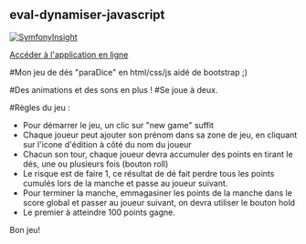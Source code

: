 ## eval-dynamiser-javascript

[![SymfonyInsight](https://insight.symfony.com/projects/e465e26f-ce8c-45a9-93f3-c54b3471d27e/big.svg)](https://insight.symfony.com/projects/e465e26f-ce8c-45a9-93f3-c54b3471d27e)

[Accéder à l'application en ligne](https://nverdavoir.orgfree.com/eval-dynamiser-javascript/index.html)

#Mon jeu de dés "paraDice" en html/css/js aidé de bootstrap ;)

#Des animations et des sons en plus !
#Se joue à deux. 


#Règles du jeu :
- Pour démarrer le jeu, un clic sur "new game" suffit
- Chaque joueur peut ajouter son prénom dans sa zone de jeu, en cliquant sur l'icone d'édition à côté du nom du joueur
- Chacun son tour, chaque joueur devra accumuler des points en tirant le dés, une  ou plusieurs fois (bouton roll)
- Le risque est de faire 1, ce résultat de dé fait perdre tous les points cumulés lors de la manche et passe au joueur suivant.
- Pour terminer la manche, emmagasiner les points de la manche dans le score global et passer au joueur suivant, on devra utiliser le bouton hold
- Le premier à atteindre 100 points gagne. 

Bon jeu!
